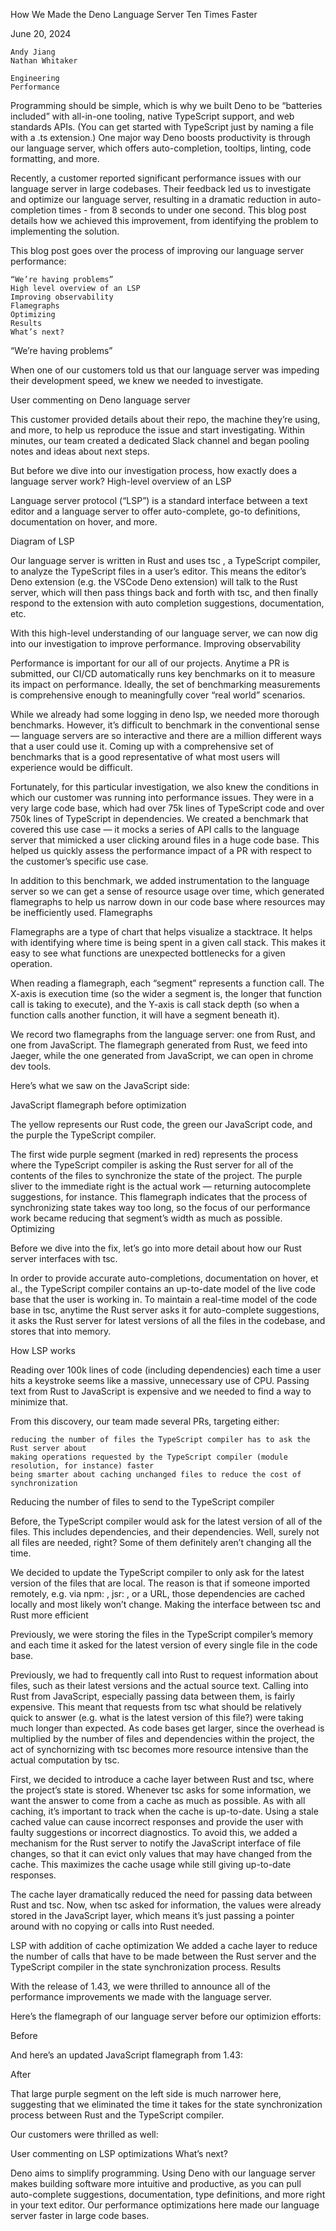 How We Made the Deno Language Server Ten Times Faster

June 20, 2024

    Andy Jiang
    Nathan Whitaker

    Engineering
    Performance

Programming should be simple, which is why we built Deno to be “batteries included” with all-in-one tooling, native TypeScript support, and web standards APIs. (You can get started with TypeScript just by naming a file with a .ts extension.) One major way Deno boosts productivity is through our language server, which offers auto-completion, tooltips, linting, code formatting, and more.

Recently, a customer reported significant performance issues with our language server in large codebases. Their feedback led us to investigate and optimize our language server, resulting in a dramatic reduction in auto-completion times - from 8 seconds to under one second. This blog post details how we achieved this improvement, from identifying the problem to implementing the solution.

This blog post goes over the process of improving our language server performance:

    “We’re having problems”
    High level overview of an LSP
    Improving observability
    Flamegraphs
    Optimizing
    Results
    What’s next?

“We’re having problems”

When one of our customers told us that our language server was impeding their development speed, we knew we needed to investigate.

User commenting on Deno language server

This customer provided details about their repo, the machine they’re using, and more, to help us reproduce the issue and start investigating. Within minutes, our team created a dedicated Slack channel and began pooling notes and ideas about next steps.

But before we dive into our investigation process, how exactly does a language server work?
High-level overview of an LSP

Language server protocol (“LSP”) is a standard interface between a text editor and a language server to offer auto-complete, go-to definitions, documentation on hover, and more.

Diagram of LSP

Our language server is written in Rust and uses tsc , a TypeScript compiler, to analyze the TypeScript files in a user’s editor. This means the editor’s Deno extension (e.g. the VSCode Deno extension) will talk to the Rust server, which will then pass things back and forth with tsc, and then finally respond to the extension with auto completion suggestions, documentation, etc.

With this high-level understanding of our language server, we can now dig into our investigation to improve performance.
Improving observability

Performance is important for our all of our projects. Anytime a PR is submitted, our CI/CD automatically runs key benchmarks on it to measure its impact on performance. Ideally, the set of benchmarking measurements is comprehensive enough to meaningfully cover “real world” scenarios.

While we already had some logging in deno lsp, we needed more thorough benchmarks. However, it’s difficult to benchmark in the conventional sense — language servers are so interactive and there are a million different ways that a user could use it. Coming up with a comprehensive set of benchmarks that is a good representative of what most users will experience would be difficult.

Fortunately, for this particular investigation, we also knew the conditions in which our customer was running into performance issues. They were in a very large code base, which had over 75k lines of TypeScript code and over 750k lines of TypeScript in dependencies. We created a benchmark that covered this use case — it mocks a series of API calls to the language server that mimicked a user clicking around files in a huge code base. This helped us quickly assess the performance impact of a PR with respect to the customer’s specific use case.

In addition to this benchmark, we added instrumentation to the language server so we can get a sense of resource usage over time, which generated flamegraphs to help us narrow down in our code base where resources may be inefficiently used.
Flamegraphs

Flamegraphs are a type of chart that helps visualize a stacktrace. It helps with identifying where time is being spent in a given call stack. This makes it easy to see what functions are unexpected bottlenecks for a given operation.

When reading a flamegraph, each “segment” represents a function call. The X-axis is execution time (so the wider a segment is, the longer that function call is taking to execute), and the Y-axis is call stack depth (so when a function calls another function, it will have a segment beneath it).

We record two flamegraphs from the language server: one from Rust, and one from JavaScript. The flamegraph generated from Rust, we feed into Jaeger, while the one generated from JavaScript, we can open in chrome dev tools.

Here’s what we saw on the JavaScript side:

JavaScript flamegraph before optimization

The yellow represents our Rust code, the green our JavaScript code, and the purple the TypeScript compiler.

The first wide purple segment (marked in red) represents the process where the TypeScript compiler is asking the Rust server for all of the contents of the files to synchronize the state of the project. The purple sliver to the immediate right is the actual work — returning autocomplete suggestions, for instance. This flamegraph indicates that the process of synchronizing state takes way too long, so the focus of our performance work became reducing that segment’s width as much as possible.
Optimizing

Before we dive into the fix, let’s go into more detail about how our Rust server interfaces with tsc.

In order to provide accurate auto-completions, documentation on hover, et al., the TypeScript compiler contains an up-to-date model of the live code base that the user is working in. To maintain a real-time model of the code base in tsc, anytime the Rust server asks it for auto-complete suggestions, it asks the Rust server for latest versions of all the files in the codebase, and stores that into memory.

How LSP works

Reading over 100k lines of code (including dependencies) each time a user hits a keystroke seems like a massive, unnecessary use of CPU. Passing text from Rust to JavaScript is expensive and we needed to find a way to minimize that.

From this discovery, our team made several PRs, targeting either:

    reducing the number of files the TypeScript compiler has to ask the Rust server about
    making operations requested by the TypeScript compiler (module resolution, for instance) faster
    being smarter about caching unchanged files to reduce the cost of synchronization

Reducing the number of files to send to the TypeScript compiler

Before, the TypeScript compiler would ask for the latest version of all of the files. This includes dependencies, and their dependencies. Well, surely not all files are needed, right? Some of them definitely aren’t changing all the time.

We decided to update the TypeScript compiler to only ask for the latest version of the files that are local. The reason is that if someone imported remotely, e.g. via npm: , jsr: , or a URL, those dependencies are cached locally and most likely won’t change.
Making the interface between tsc and Rust more efficient

Previously, we were storing the files in the TypeScript compiler’s memory and each time it asked for the latest version of every single file in the code base.

Previously, we had to frequently call into Rust to request information about files, such as their latest versions and the actual source text. Calling into Rust from JavaScript, especially passing data between them, is fairly expensive. This meant that requests from tsc what should be relatively quick to answer (e.g. what is the latest version of this file?) were taking much longer than expected. As code bases get larger, since the overhead is multiplied by the number of files and dependencies within the project, the act of synchornizing with tsc becomes more resource intensive than the actual computation by tsc.

First, we decided to introduce a cache layer between Rust and tsc, where the project’s state is stored. Whenever tsc asks for some information, we want the answer to come from a cache as much as possible. As with all caching, it’s important to track when the cache is up-to-date. Using a stale cached value can cause incorrect responses and provide the user with faulty suggestions or incorrect diagnostics. To avoid this, we added a mechanism for the Rust server to notify the JavaScript interface of file changes, so that it can evict only values that may have changed from the cache. This maximizes the cache usage while still giving up-to-date responses.

The cache layer dramatically reduced the need for passing data between Rust and tsc. Now, when tsc asked for information, the values were already stored in the JavaScript layer, which means it’s just passing a pointer around with no copying or calls into Rust needed.

LSP with addition of cache optimization
We added a cache layer to reduce the number of calls that have to be made between the Rust server and the TypeScript compiler in the state synchronization process.
Results

With the release of 1.43, we were thrilled to announce all of the performance improvements we made with the language server.

Here’s the flamegraph of our language server before our optimizion efforts:

Before

And here’s an updated JavaScript flamegraph from 1.43:

After

That large purple segment on the left side is much narrower here, suggesting that we eliminated the time it takes for the state synchronization process between Rust and the TypeScript compiler.

Our customers were thrilled as well:

User commenting on LSP optimizations
What’s next?

Deno aims to simplify programming. Using Deno with our language server makes building software more intuitive and productive, as you can pull auto-complete suggestions, documentation, type definitions, and more right in your text editor. Our performance optimizations here made our language server faster in large code bases.
